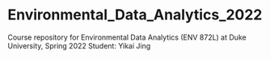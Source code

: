 # Environmental_Data_Analytics_2022

Course repository for Environmental Data Analytics (ENV 872L) at Duke University, Spring 2022
Student: Yikai Jing
